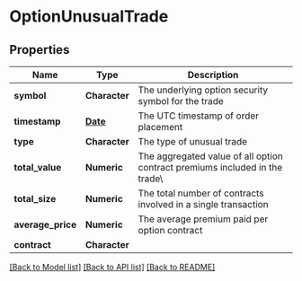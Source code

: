 # OptionUnusualTrade

[//]: # (CLASS:IntrinioSDK::OptionUnusualTrade)

[//]: # (KIND:object)

## Properties

[//]: # (START_DEFINITION)

Name | Type | Description
------------ | ------------- | -------------
**symbol** | **Character** | The underlying option security symbol for the trade &nbsp;
**timestamp** | [**Date**](Date.md) | The UTC timestamp of order placement &nbsp;
**type** | **Character** | The type of unusual trade &nbsp;
**total_value** | **Numeric** | The aggregated value of all option contract premiums included in the trade\\ &nbsp;
**total_size** | **Numeric** | The total number of contracts involved in a single transaction &nbsp;
**average_price** | **Numeric** | The average premium paid per option contract &nbsp;
**contract** | **Character** |  &nbsp;

[//]: # (END_DEFINITION)


[//]: # (CONTAINED_CLASS:IntrinioSDK::Date)


[[Back to Model list]](../README.md#documentation-for-models) [[Back to API list]](../README.md#documentation-for-api-endpoints) [[Back to README]](../README.md)


